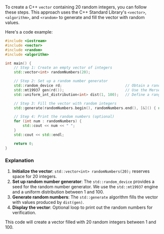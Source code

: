 To create a C++ `vector` containing 20 random integers, you can follow these steps. This approach uses the C++ Standard Library's `<vector>`, `<algorithm>`, and `<random>` to generate and fill the vector with random values.

Here's a code example:

```cpp
#include <iostream>
#include <vector>
#include <random>
#include <algorithm>

int main() {
    // Step 1: Create an empty vector of integers
    std::vector<int> randomNumbers(20);

    // Step 2: Set up a random number generator
    std::random_device rd;                             // Obtain a random seed
    std::mt19937 gen(rd());                            // Use the Mersenne Twister engine
    std::uniform_int_distribution<int> dist(1, 100);   // Define a range [1, 100]

    // Step 3: Fill the vector with random integers
    std::generate(randomNumbers.begin(), randomNumbers.end(), [&]() { return dist(gen); });

    // Step 4: Print the random numbers (optional)
    for (int num : randomNumbers) {
        std::cout << num << " ";
    }
    std::cout << std::endl;

    return 0;
}
```

### Explanation
1. **Initialize the vector**: `std::vector<int> randomNumbers(20);` reserves space for 20 integers.
2. **Set up random number generator**: The `std::random_device` provides a seed for the random number generator. We use the `std::mt19937` engine and a uniform distribution between 1 and 100.
3. **Generate random numbers**: The `std::generate` algorithm fills the vector with values produced by `dist(gen)`.
4. **Display the vector**: Optional loop to print out the random numbers for verification. 

This code will create a vector filled with 20 random integers between 1 and 100.